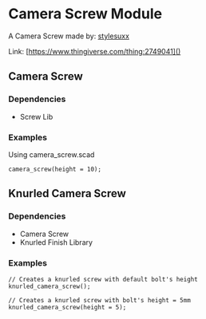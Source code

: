 # Camera Screw Module
A Camera Screw made by: [stylesuxx](https://www.thingiverse.com/stylesuxx)

Link: [https://www.thingiverse.com/thing:2749041]()

## Camera Screw

### Dependencies
- Screw Lib

### Examples
Using camera_screw.scad
```
camera_screw(height = 10);
```

## Knurled Camera Screw

### Dependencies
- Camera Screw
- Knurled Finish Library

### Examples
```
// Creates a knurled screw with default bolt's height 
knurled_camera_screw();

// Creates a knurled screw with bolt's height = 5mm 
knurled_camera_screw(height = 5);
```
